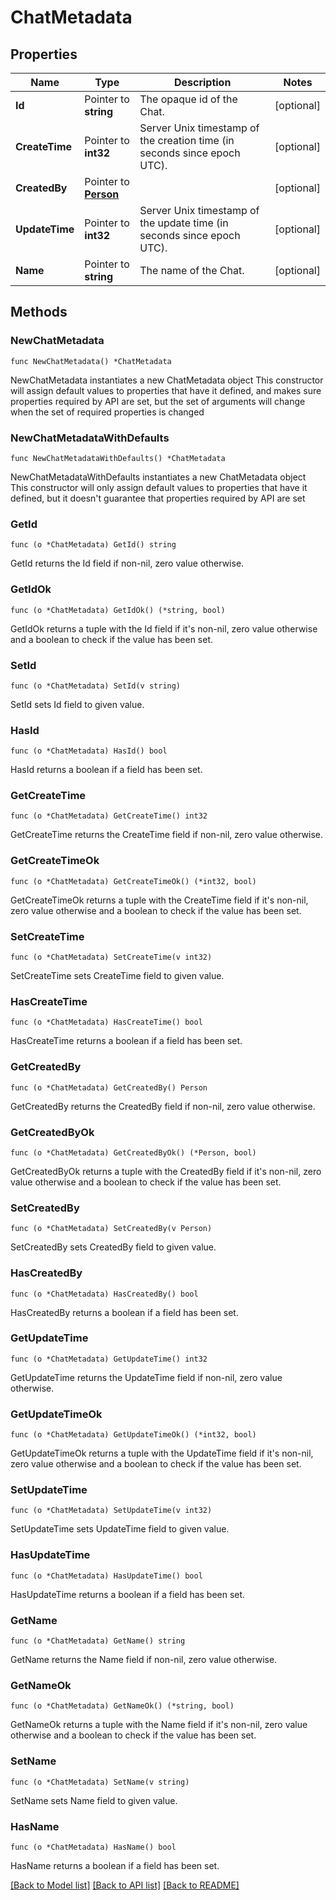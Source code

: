 # ChatMetadata

## Properties

Name | Type | Description | Notes
------------ | ------------- | ------------- | -------------
**Id** | Pointer to **string** | The opaque id of the Chat. | [optional] 
**CreateTime** | Pointer to **int32** | Server Unix timestamp of the creation time (in seconds since epoch UTC). | [optional] 
**CreatedBy** | Pointer to [**Person**](Person.md) |  | [optional] 
**UpdateTime** | Pointer to **int32** | Server Unix timestamp of the update time (in seconds since epoch UTC). | [optional] 
**Name** | Pointer to **string** | The name of the Chat. | [optional] 

## Methods

### NewChatMetadata

`func NewChatMetadata() *ChatMetadata`

NewChatMetadata instantiates a new ChatMetadata object
This constructor will assign default values to properties that have it defined,
and makes sure properties required by API are set, but the set of arguments
will change when the set of required properties is changed

### NewChatMetadataWithDefaults

`func NewChatMetadataWithDefaults() *ChatMetadata`

NewChatMetadataWithDefaults instantiates a new ChatMetadata object
This constructor will only assign default values to properties that have it defined,
but it doesn't guarantee that properties required by API are set

### GetId

`func (o *ChatMetadata) GetId() string`

GetId returns the Id field if non-nil, zero value otherwise.

### GetIdOk

`func (o *ChatMetadata) GetIdOk() (*string, bool)`

GetIdOk returns a tuple with the Id field if it's non-nil, zero value otherwise
and a boolean to check if the value has been set.

### SetId

`func (o *ChatMetadata) SetId(v string)`

SetId sets Id field to given value.

### HasId

`func (o *ChatMetadata) HasId() bool`

HasId returns a boolean if a field has been set.

### GetCreateTime

`func (o *ChatMetadata) GetCreateTime() int32`

GetCreateTime returns the CreateTime field if non-nil, zero value otherwise.

### GetCreateTimeOk

`func (o *ChatMetadata) GetCreateTimeOk() (*int32, bool)`

GetCreateTimeOk returns a tuple with the CreateTime field if it's non-nil, zero value otherwise
and a boolean to check if the value has been set.

### SetCreateTime

`func (o *ChatMetadata) SetCreateTime(v int32)`

SetCreateTime sets CreateTime field to given value.

### HasCreateTime

`func (o *ChatMetadata) HasCreateTime() bool`

HasCreateTime returns a boolean if a field has been set.

### GetCreatedBy

`func (o *ChatMetadata) GetCreatedBy() Person`

GetCreatedBy returns the CreatedBy field if non-nil, zero value otherwise.

### GetCreatedByOk

`func (o *ChatMetadata) GetCreatedByOk() (*Person, bool)`

GetCreatedByOk returns a tuple with the CreatedBy field if it's non-nil, zero value otherwise
and a boolean to check if the value has been set.

### SetCreatedBy

`func (o *ChatMetadata) SetCreatedBy(v Person)`

SetCreatedBy sets CreatedBy field to given value.

### HasCreatedBy

`func (o *ChatMetadata) HasCreatedBy() bool`

HasCreatedBy returns a boolean if a field has been set.

### GetUpdateTime

`func (o *ChatMetadata) GetUpdateTime() int32`

GetUpdateTime returns the UpdateTime field if non-nil, zero value otherwise.

### GetUpdateTimeOk

`func (o *ChatMetadata) GetUpdateTimeOk() (*int32, bool)`

GetUpdateTimeOk returns a tuple with the UpdateTime field if it's non-nil, zero value otherwise
and a boolean to check if the value has been set.

### SetUpdateTime

`func (o *ChatMetadata) SetUpdateTime(v int32)`

SetUpdateTime sets UpdateTime field to given value.

### HasUpdateTime

`func (o *ChatMetadata) HasUpdateTime() bool`

HasUpdateTime returns a boolean if a field has been set.

### GetName

`func (o *ChatMetadata) GetName() string`

GetName returns the Name field if non-nil, zero value otherwise.

### GetNameOk

`func (o *ChatMetadata) GetNameOk() (*string, bool)`

GetNameOk returns a tuple with the Name field if it's non-nil, zero value otherwise
and a boolean to check if the value has been set.

### SetName

`func (o *ChatMetadata) SetName(v string)`

SetName sets Name field to given value.

### HasName

`func (o *ChatMetadata) HasName() bool`

HasName returns a boolean if a field has been set.


[[Back to Model list]](../README.md#documentation-for-models) [[Back to API list]](../README.md#documentation-for-api-endpoints) [[Back to README]](../README.md)


